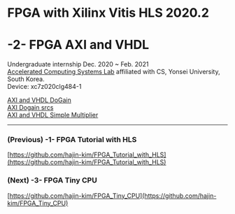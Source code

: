 # FPGA with Xilinx Vitis HLS 2020.2
# -2- FPGA AXI and VHDL

Undergraduate internship Dec. 2020 ~ Feb. 2021  
[Accelerated Computing Systems Lab](http://acsys.yonsei.ac.kr/) affiliated with CS, Yonsei University, South Korea.  
Device: xc7z020clg484-1  

[AXI and VHDL DoGain](AXI%20and%20VHDL%20DoGain.md)  
[AXI Dogain srcs](https://github.com/hajin-kim/FPGA_AXI_and_VHDL/tree/main/AXI%20Dogain%20srcs)  
[AXI and VHDL Simple Multiplier](AXI%20and%20VHDL%20Simple%20Multiplier.md)  

---

### (Previous) -1- FPGA Tutorial with HLS

[https://github.com/hajin-kim/FPGA_Tutorial_with_HLS](https://github.com/hajin-kim/FPGA_Tutorial_with_HLS)  

### (Next) -3- FPGA Tiny CPU

[https://github.com/hajin-kim/FPGA_Tiny_CPU](https://github.com/hajin-kim/FPGA_Tiny_CPU)  
